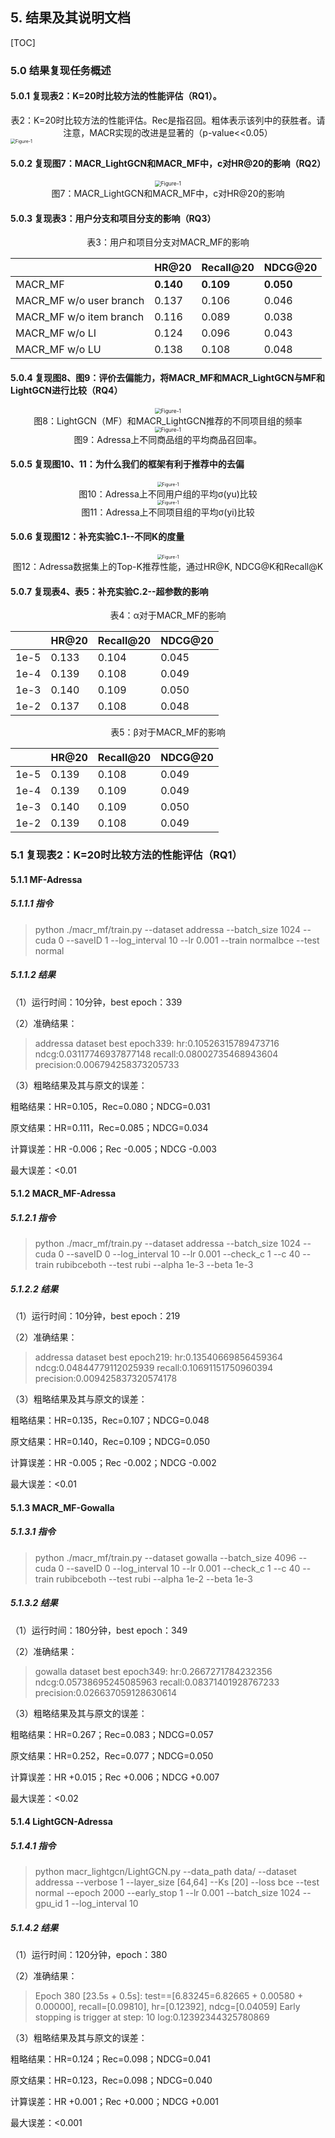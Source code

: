 ## 5. 结果及其说明文档

[TOC]

### 5.0 结果复现任务概述

#### 5.0.1 复现表2：K=20时比较方法的性能评估（RQ1）。

<center>表2：K=20时比较方法的性能评估。Rec是指召回。粗体表示该列中的获胜者。请注意，MACR实现的改进是显著的（p-value<<0.05）</center>

<img src="pics/Table-2.png" alt="Figure-1" style="zoom: 50%;" />

#### 5.0.2 复现图7：MACR_LightGCN和MACR_MF中，c对HR@20的影响（RQ2）

<div><center><img src="pics/Figure-7.png" alt="Figure-1" style="zoom: 60%;" /><br>图7：MACR_LightGCN和MACR_MF中，c对HR@20的影响</center></div>

#### 5.0.3 复现表3：用户分支和项目分支的影响（RQ3）

<center>表3：用户和项目分支对MACR_MF的影响</center>

|                         | HR@20     | Recall@20 | NDCG@20   |
| ----------------------- | --------- | --------- | --------- |
| MACR_MF                 | **0.140** | **0.109** | **0.050** |
| MACR_MF w/o user branch | 0.137     | 0.106     | 0.046     |
| MACR_MF w/o item branch | 0.116     | 0.089     | 0.038     |
| MACR_MF w/o LI          | 0.124     | 0.096     | 0.043     |
| MACR_MF w/o LU          | 0.138     | 0.108     | 0.048     |

#### 5.0.4 复现图8、图9：评价去偏能力，将MACR_MF和MACR_LightGCN与MF和LightGCN进行比较（RQ4）

<div><center><img src="pics/Figure-8.png" alt="Figure-1" style="zoom: 60%;" /><br>图8：LightGCN（MF）和MACR_LightGCN推荐的不同项目组的频率</center></div>

<div><center><img src="pics/Figure-9.png" alt="Figure-1" style="zoom: 60%;" /><br>图9：Adressa上不同商品组的平均商品召回率。</center></div>

#### 5.0.5 复现图10、11：为什么我们的框架有利于推荐中的去偏

<div><center><img src="pics/Figure-10.png" alt="Figure-1" style="zoom: 50%;" /><br>图10：Adressa上不同用户组的平均σ(yu)比较</center></div>

<div><center><img src="pics/Figure-11.png" alt="Figure-1" style="zoom: 50%;" /><br>图11：Adressa上不同项目组的平均σ(yi)比较</center></div>

#### 5.0.6 复现图12：补充实验C.1--不同K的度量

<div><center><img src="pics/Figure-12.png" alt="Figure-1" style="zoom: 50%;" /><br>图12：Adressa数据集上的Top-K推荐性能，通过HR@K, NDCG@K和Recall@K</center></div>

#### 5.0.7 复现表4、表5：补充实验C.2--超参数的影响

<center>表4：α对于MACR_MF的影响</center>

|      | HR@20 | Recall@20 | NDCG@20 |
| ---- | ----- | --------- | ------- |
| 1e-5 | 0.133 | 0.104     | 0.045   |
| 1e-4 | 0.139 | 0.108     | 0.049   |
| 1e-3 | 0.140 | 0.109     | 0.050   |
| 1e-2 | 0.137 | 0.108     | 0.048   |

<center>表5：β对于MACR_MF的影响</center>

|      | HR@20 | Recall@20 | NDCG@20 |
| ---- | ----- | --------- | ------- |
| 1e-5 | 0.139 | 0.108     | 0.049   |
| 1e-4 | 0.139 | 0.109     | 0.049   |
| 1e-3 | 0.140 | 0.109     | 0.050   |
| 1e-2 | 0.139 | 0.108     | 0.049   |

### 5.1 复现表2：K=20时比较方法的性能评估（RQ1）

#### 5.1.1 MF-Adressa

##### 5.1.1.1 指令

> python ./macr_mf/train.py --dataset addressa --batch_size 1024 --cuda 0 --saveID 1 --log_interval 10 --lr 0.001 --train normalbce --test normal

##### 5.1.1.2 结果

（1）运行时间：10分钟，best epoch：339

（2）准确结果：

> addressa dataset best epoch339: hr:0.10526315789473716 ndcg:0.03117746937877148 recall:0.08002735468943604 precision:0.006794258373205733

（3）粗略结果及其与原文的误差：

粗略结果：HR=0.105，Rec=0.080；NDCG=0.031

原文结果：HR=0.111，Rec=0.085；NDCG=0.034

计算误差：HR -0.006；Rec -0.005；NDCG -0.003

最大误差：<0.01

#### 5.1.2 MACR_MF-Adressa

##### 5.1.2.1 指令

> python ./macr_mf/train.py --dataset addressa --batch_size 1024 --cuda 0 --saveID 0 --log_interval 10 --lr 0.001 --check_c 1 --c 40 --train rubibceboth --test rubi --alpha 1e-3 --beta 1e-3 

##### 5.1.2.2 结果

（1）运行时间：10分钟，best epoch：219

（2）准确结果：

> addressa dataset best epoch219: hr:0.13540669856459364 ndcg:0.04844779112025939 recall:0.10691151750960394 precision:0.009425837320574178

（3）粗略结果及其与原文的误差：

粗略结果：HR=0.135，Rec=0.107；NDCG=0.048

原文结果：HR=0.140，Rec=0.109；NDCG=0.050

计算误差：HR -0.005；Rec -0.002；NDCG -0.002

最大误差：<0.01

#### 5.1.3 MACR_MF-Gowalla

##### 5.1.3.1 指令

> python ./macr_mf/train.py --dataset gowalla --batch_size 4096 --cuda 0 --saveID 0 --log_interval 10 --lr 0.001 --check_c 1 --c 40 --train rubibceboth --test rubi --alpha 1e-2 --beta 1e-3

##### 5.1.3.2 结果

（1）运行时间：180分钟，best epoch：349

（2）准确结果：

> gowalla dataset best epoch349: hr:0.2667271784232356 ndcg:0.05738695245085963 recall:0.08371401928767233 precision:0.026637059128630614

（3）粗略结果及其与原文的误差：

粗略结果：HR=0.267；Rec=0.083；NDCG=0.057

原文结果：HR=0.252，Rec=0.077；NDCG=0.050

计算误差：HR +0.015；Rec +0.006；NDCG +0.007

最大误差：<0.02

#### 5.1.4 LightGCN-Adressa

##### 5.1.4.1 指令

> python macr_lightgcn/LightGCN.py --data_path data/ --dataset addressa --verbose 1 --layer_size [64,64] --Ks [20] --loss bce --test normal --epoch 2000 --early_stop 1 --lr 0.001 --batch_size 1024 --gpu_id 1 --log_interval 10

##### 5.1.4.2 结果

（1）运行时间：120分钟，epoch：380

（2）准确结果：

> Epoch 380 [23.5s + 0.5s]: test==[6.83245=6.82665 + 0.00580 + 0.00000], recall=[0.09810], hr=[0.12392], ndcg=[0.04059]
> Early stopping is trigger at step: 10 log:0.12392344325780869

（3）粗略结果及其与原文的误差：

粗略结果：HR=0.124；Rec=0.098；NDCG=0.041

原文结果：HR=0.123，Rec=0.098；NDCG=0.040

计算误差：HR +0.001；Rec +0.000；NDCG +0.001

最大误差：<0.001